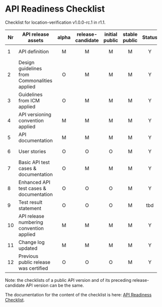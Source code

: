 # API Readiness Checklist

Checklist for location-verification v1.0.0-rc.1 in r1.1.

| Nr | API release assets  | alpha | release-candidate |  initial<br>public | stable<br> public | Status | Comments |
|----|----------------------------------------------|:-----:|:-----------------:|:-------:|:------:|:----:|:----:|
|  1 | API definition                               |   M   |         M         |    M    |    M   |Y| [/code/API_definitions/location-verification.yaml](/code/API_definitions/location-verification.yaml) |
|  2 | Design guidelines from Commonalities applied |   O   |         M         |    M    |    M   |Y| |
|  3 | Guidelines from ICM applied                  |   O   |         M         |    M    |    M   |Y| |
|  4 | API versioning convention applied            |   M   |         M         |    M    |    M   |Y| |
|  5 | API documentation                            |   M   |         M         |    M    |    M   |Y| inline in yaml |
|  6 | User stories                                 |   O   |         O         |    O    |    M   | Y | [/documentation/API_documentation/location-verification-User-Story.md](/documentation/API_documentation/location-verification-User-Story.md)  |
|  7 | Basic API test cases & documentation         |   O   |         M         |    M    |    M   |Y| [/code/Test_definitions/location-verification.feature](/code/Test_definitions/location-verification.feature) |
|  8 | Enhanced API test cases & documentation      |   O   |         O         |    O    |    M   |Y| [/code/Test_definitions/location-verification.feature](/code/Test_definitions/location-verification.feature) |
|  9 | Test result statement                        |   O   |         O         |    O    |    M   |tbd| link |
| 10 | API release numbering convention applied     |   M   |         M         |    M    |    M   |Y|      |
| 11 | Change log updated                           |   M   |         M         |    M    |    M   |Y| [/CHANGELOG.md](/CHANGELOG.md) |
| 12 | Previous public release was certified        |   O   |         O         |    O    |    M   |Y|      |

Note: the checklists of a public API version and of its preceding release-candidate API version can be the same.

The documentation for the content of the checklist is here: [API Readiness Checklist](https://wiki.camaraproject.org/display/CAM/API+Release+Process#APIReleaseProcess-APIreadinesschecklist).
